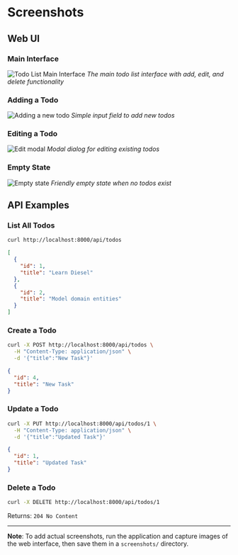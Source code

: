 # Screenshots

## Web UI

### Main Interface
![Todo List Main Interface](screenshots/main-interface.png)
*The main todo list interface with add, edit, and delete functionality*

### Adding a Todo
![Adding a new todo](screenshots/add-todo.png)
*Simple input field to add new todos*

### Editing a Todo
![Edit modal](screenshots/edit-modal.png)
*Modal dialog for editing existing todos*

### Empty State
![Empty state](screenshots/empty-state.png)
*Friendly empty state when no todos exist*

## API Examples

### List All Todos
```bash
curl http://localhost:8000/api/todos
```

```json
[
  {
    "id": 1,
    "title": "Learn Diesel"
  },
  {
    "id": 2,
    "title": "Model domain entities"
  }
]
```

### Create a Todo
```bash
curl -X POST http://localhost:8000/api/todos \
  -H "Content-Type: application/json" \
  -d '{"title":"New Task"}'
```

```json
{
  "id": 4,
  "title": "New Task"
}
```

### Update a Todo
```bash
curl -X PUT http://localhost:8000/api/todos/1 \
  -H "Content-Type: application/json" \
  -d '{"title":"Updated Task"}'
```

```json
{
  "id": 1,
  "title": "Updated Task"
}
```

### Delete a Todo
```bash
curl -X DELETE http://localhost:8000/api/todos/1
```

Returns: `204 No Content`

---

**Note**: To add actual screenshots, run the application and capture images of the web interface, then save them in a `screenshots/` directory.
